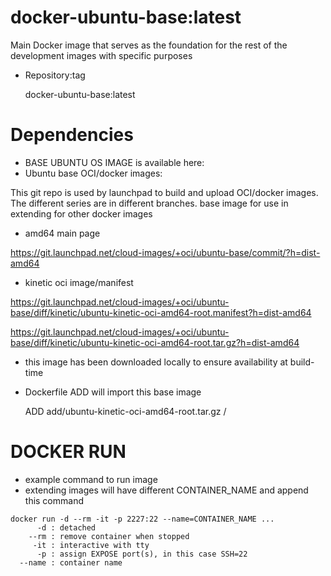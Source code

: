 # docker-ubuntu-base:latest

Main Docker image that serves as the foundation for the rest of the development images with specific purposes

- Repository:tag

	docker-ubuntu-base:latest

# Dependencies

- BASE UBUNTU OS IMAGE is available here:
- Ubuntu base OCI/docker images: 

This git repo is used by launchpad to build and upload OCI/docker images.
The different series are in different branches.
base image for use in extending for other docker images

- amd64 main page

<https://git.launchpad.net/cloud-images/+oci/ubuntu-base/commit/?h=dist-amd64>

- kinetic oci image/manifest

<https://git.launchpad.net/cloud-images/+oci/ubuntu-base/diff/kinetic/ubuntu-kinetic-oci-amd64-root.manifest?h=dist-amd64>

<https://git.launchpad.net/cloud-images/+oci/ubuntu-base/diff/kinetic/ubuntu-kinetic-oci-amd64-root.tar.gz?h=dist-amd64>

- this image has been downloaded locally to ensure availability at build-time
- Dockerfile ADD will import this base image

	ADD add/ubuntu-kinetic-oci-amd64-root.tar.gz /
	
# DOCKER RUN
- example command to run image
- extending images will have different CONTAINER_NAME and append this command

```
docker run -d --rm -it -p 2227:22 --name=CONTAINER_NAME ...
      -d : detached
    --rm : remove container when stopped
     -it : interactive with tty
      -p : assign EXPOSE port(s), in this case SSH=22
  --name : container name
```
